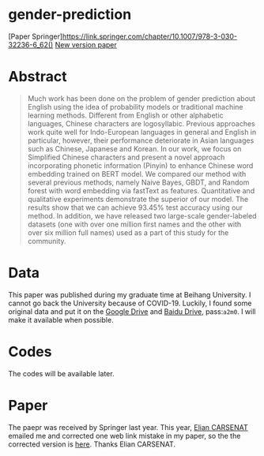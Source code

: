 # gender-prediction

[Paper Springer]https://link.springer.com/chapter/10.1007/978-3-030-32236-6_62()
[New version paper](https://drive.google.com/file/d/1VpjgXYsm_d1TIT65FFfukpl8GxY79KQe/view?usp=sharing)

# Abstract

> Much work has been done on the problem of gender prediction about English using the idea of probability models or traditional machine learning methods. Different from English or other alphabetic languages, Chinese characters are logosyllabic. Previous approaches work quite well for Indo-European languages in general and English in particular, however, their performance deteriorate in Asian languages such as Chinese, Japanese and Korean. In our work, we focus on Simplified Chinese characters and present a novel approach incorporating phonetic information (Pinyin) to enhance Chinese word embedding trained on BERT model. We compared our method with several previous methods, namely Naive Bayes, GBDT, and Random forest with word embedding via fastText as features. Quantitative and qualitative experiments demonstrate the superior of our model. The results show that we can achieve 93.45\% test accuracy using our method. In addition, we have released two large-scale gender-labeled datasets (one with over one million first names and the other with over six million full names) used as a part of this study for the community.


# Data


This paper was published during my graduate time at Beihang University. I cannot go back the University  because of COVID-19. Luckily, I found some original data and put it on the [Google Drive](https://drive.google.com/file/d/1h4eiiKqaxwNvVBN7Q6rJ0C09cMjSN4nt/view?usp=sharing) and [Baidu Drive](https://pan.baidu.com/s/15bVorhDuas4BMNq-pZipsQ), pass:`a2m0`. I will make it available when possible.

# Codes

The codes will be available later.

# Paper

The paepr was received by Springer last year. This year, [Elian CARSENAT](https://fr.linkedin.com/in/eliancarsenat) emailed me and corrected one web link mistake in my paper, so the the corrected version is [here](https://drive.google.com/file/d/1VpjgXYsm_d1TIT65FFfukpl8GxY79KQe/view?usp=sharing). Thanks Elian CARSENAT.





